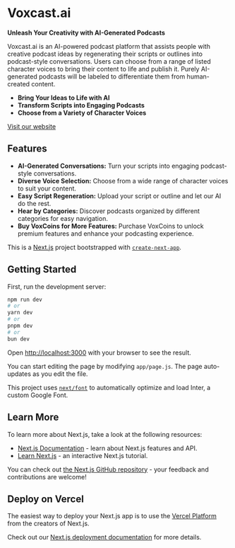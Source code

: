# Voxcast.ai

**Unleash Your Creativity with AI-Generated Podcasts**

Voxcast.ai is an AI-powered podcast platform that assists people with creative podcast ideas by regenerating their scripts or outlines into podcast-style conversations. Users can choose from a range of listed character voices to bring their content to life and publish it. Purely AI-generated podcasts will be labeled to differentiate them from human-created content.

- **Bring Your Ideas to Life with AI**
- **Transform Scripts into Engaging Podcasts**
- **Choose from a Variety of Character Voices**

[Visit our website](https://voxcast-ai.vercel.app)

## Features

- **AI-Generated Conversations:** Turn your scripts into engaging podcast-style conversations.
- **Diverse Voice Selection:** Choose from a wide range of character voices to suit your content.
- **Easy Script Regeneration:** Upload your script or outline and let our AI do the rest.
- **Hear by Categories:** Discover podcasts organized by different categories for easy navigation.
- **Buy VoxCoins for More Features:** Purchase VoxCoins to unlock premium features and enhance your podcasting experience.

This is a [Next.js](https://nextjs.org/) project bootstrapped with [`create-next-app`](https://github.com/vercel/next.js/tree/canary/packages/create-next-app).

## Getting Started

First, run the development server:

```bash
npm run dev
# or
yarn dev
# or
pnpm dev
# or
bun dev
```

Open [http://localhost:3000](http://localhost:3000) with your browser to see the result.

You can start editing the page by modifying `app/page.js`. The page auto-updates as you edit the file.

This project uses [`next/font`](https://nextjs.org/docs/basic-features/font-optimization) to automatically optimize and load Inter, a custom Google Font.

## Learn More

To learn more about Next.js, take a look at the following resources:

- [Next.js Documentation](https://nextjs.org/docs) - learn about Next.js features and API.
- [Learn Next.js](https://nextjs.org/learn) - an interactive Next.js tutorial.

You can check out [the Next.js GitHub repository](https://github.com/vercel/next.js/) - your feedback and contributions are welcome!

## Deploy on Vercel

The easiest way to deploy your Next.js app is to use the [Vercel Platform](https://vercel.com/new?utm_medium=default-template&filter=next.js&utm_source=create-next-app&utm_campaign=create-next-app-readme) from the creators of Next.js.

Check out our [Next.js deployment documentation](https://nextjs.org/docs/deployment) for more details.
